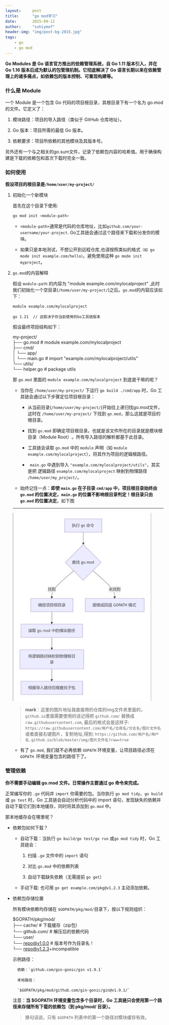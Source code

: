 ```yaml
---
layout:     post
title:      "go mod学习"
date:       2025-09-12
author:     "suhiymof"
header-img: "img/post-bg-2015.jpg"
tags:
    - go
    - go mod
---
```


**Go Modules 是 Go 语言官方推出的依赖管理系统，自 Go 1.11 版本引入，并在 Go 1.16 版本后成为默认的包管理机制。它彻底解决了 Go 语言长期以来在依赖管理上的诸多痛点，如依赖包的版本控制、可重现构建等。**

### 什么是 Module

一个 ​Module​ 是一个包含 Go 代码的项目根目录，其根目录下有一个名为 go.mod 的文件。它定义了：

1. ​模块路径​：项目的导入路径（类似于 GitHub 仓库地址）。
​
2. Go 版本​：项目所需的最低 Go 版本。

3. ​依赖要求​：项目所依赖的其他模块及其版本号。

另外还有一个与之相关的go.sum文件，记录了依赖包内容的哈希值。用于确保构建是下载的依赖包和首次下载时完全一致。

### 如何使用

**假设项目的根目录是`/home/user/my-project/`**

1. 初始化一个新模块

    首先在这个目录下使用:
    ```bash
    go mod init <module-path>
    ```

    - `<module-path>`通常是代码的仓库地址，比如`github.com/your-username/your-project`. Go工具链会通过这个路径来下载和分发你的模块。

    - 如果只是本地测试，不想公开到远程仓库,也请按照类似的格式`（如 go mode init example.com/hello）`。避免使用这种 `go mode init myproject`。

2. `go.mod`的内容解释

    假设 `module-path` 的内容为 "module example.com/mylocalproject" ,此时我们初始化一个空目录(`/home/user/my-project/`)之后。`go.mod`的内容应该如下：

    ```
    module example.com/mylocalproject

    go 1.21  // 这取决于你当前使用的Go工具链版本
    ```

    假设最终项目结构如下：

    my-project/  
    ├── go.mod                    # module example.com/mylocalproject  
    ├── cmd/  
    │   └── app/  
    │       └── main.go           # import "example.com/mylocalproject/utils"  
    └── utils/  
        └── helper.go             # package utils

    那 `go.mod` 里面的 `module example.com/mylocalproject` 到底是干嘛的呢？

    - 当你在 `​/home/user/my-project/`​ 下运行 `go build ./cmd/app` 时，Go 工具链会通过以下步骤定位项目根目录：

        - 从当前目录(`/home/user/my-project/`)开始往上递归找go.mod文件，这时在 `/home/user/my-project/` 下找到 `go.mod`，那么这就是项目的根目录。

        - ​找到 `go.mod` 即确定项目根目录。也就是该文件所在的目录就是模块根目录（Module Root）​。所有导入路径的解析都基于此目录。

        - 工具链会读取 `go.mod` 中的 `module` 声明（如 `module example.com/mylocalproject`），将其作为项目的逻辑根路径。

        - ` main.go` 中遇到导入 `"example.com/mylocalproject/utils"`，其实是把 逻辑路径 `example.com/mylocalproject` 映射到物理路径 `/home/user/my_project/`。
    - 始终记住一点：**即使 `main.go` 在子目录 `cmd/app` 中，​项目根目录始终由 `go.mod` 的位置决定，`​main.go` 的位置不影响根目录判定！根目录只由 `go.mod` 的位置决定**。如下图
    <hr>

    ![alt text](https://raw.githubusercontent.com/suhiymof/suhiymof.github.io/master/img/Go%E6%A8%A1%E5%9D%97%E8%B7%AF%E5%BE%84%E8%A7%A3%E6%9E%90%E6%B5%81%E7%A8%8B%E5%9B%BE.jpg)
    
    <!-- ![alt text](https://github.com/suhiymof/suhiymof.github.io/blob/master/img/Go%E6%A8%A1%E5%9D%97%E8%B7%AF%E5%BE%84%E8%A7%A3%E6%9E%90%E6%B5%81%E7%A8%8B%E5%9B%BE.jpg?raw=true) -->

    > **mark**：这里的图片地址我直接用的仓库的img文件夹里面的，`github.io`里面需要使用的话记得把 `github.com/` 替换成 `raw.githubusercontent.com`, 最后的格式会是这样子: `https://raw.githubusercontent.com/用户名/仓库名/分支名/图片文件名`  
    或者直接右键图片，复制地址,得到: `https://github.com/用户名/用户名.github.io/blob/master/img/图片文件名?raw=true`

    - 有了 `go.mod`, 我们就不必再依赖 `GOPATH` 环境变量，让项目路径必须在 `GOPATH `环境变量包含的路径下了。

### 管理依赖

**你不需要手动编辑​ go.mod 文件。日常操作主要通过 go 命令来完成。**

正常编写你的 `.go` 代码并 `import` 你需要的包。当你执行 `go mod tidy`、`go build `或 `go test` 时，Go 工具链会自动分析代码中的 import 语句，发现缺失的依赖并自动下载它们到本地缓存，同时将其添加到 `go.mod` 中。

那本地缓存会在哪里呢？

- 依赖包如何下载？​​

    - 自动下载​：当执行 `go build/go test/go run` 或 ​`go mod tidy`​ 时，Go 工具链会：

        1. 扫描 `.go` 文件中的 `import` 语句

        2. 对比 `go.mod` 中的依赖列表

        3. 自动下载缺失依赖​（无需提前 `go get`）

    - 手动下载: 也可用 `go get example.com/pkg@v1.2.3` 主动添加依赖。

- 依赖包存储位置

    所有模块依赖均存储在 ​`$GOPATH/pkg/mod/`​ 目录下，按以下规则组织：

    $GOPATH/pkg/mod/  
    ├── cache/             # 下载缓存（zip包）  
    └── github.com/        # 解压后的依赖代码  
        └── user/            
            └── repo@v1.0.0  # 版本号作为目录名！  
            └── repo@v1.2.3+incompatible  

    示例路径：

        依赖：`github.com/gin-gonic/gin v1.9.1`

        本地路径：

        `$GOPATH/pkg/mod/github.com/gin-gonic/gin@v1.9.1/`

    注意：**当 $GOPATH 环境变量包含多个目录时，Go 工具链只会使用第一个路径来存储所有下载的依赖包（到 pkg/mod/ 目录）。​​**

    > 换句话说，​只有 `$GOPATH` 列表中的第一个路径对模块缓存有效。​
